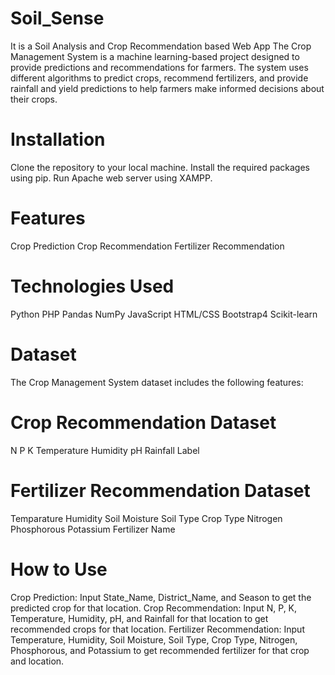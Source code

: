 # Soil_Sense
It is a Soil Analysis and Crop Recommendation based Web App
The Crop Management System is a machine learning-based project designed to provide predictions and recommendations for farmers. The system uses different algorithms to predict crops, recommend fertilizers, and provide rainfall and yield predictions to help farmers make informed decisions about their crops.

# Installation
Clone the repository to your local machine.
Install the required packages using pip.
Run Apache web server using XAMPP.
# Features
Crop Prediction
Crop Recommendation
Fertilizer Recommendation
# Technologies Used
Python
PHP
Pandas
NumPy
JavaScript
HTML/CSS
Bootstrap4
Scikit-learn
# Dataset
The Crop Management System dataset includes the following features:


# Crop Recommendation Dataset
N
P
K
Temperature
Humidity
pH
Rainfall
Label
# Fertilizer Recommendation Dataset
Temparature
Humidity
Soil Moisture
Soil Type
Crop Type
Nitrogen
Phosphorous
Potassium
Fertilizer Name
# How to Use
Crop Prediction: Input State_Name, District_Name, and Season to get the predicted crop for that location.
Crop Recommendation: Input N, P, K, Temperature, Humidity, pH, and Rainfall for that location to get recommended crops for that location.
Fertilizer Recommendation: Input Temperature, Humidity, Soil Moisture, Soil Type, Crop Type, Nitrogen, Phosphorous, and Potassium to get recommended fertilizer for that crop and location.
